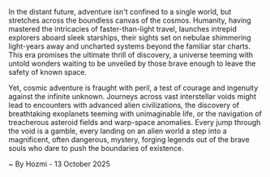 
In the distant future, adventure isn't confined to a single world, but stretches across the boundless canvas of the cosmos. Humanity, having mastered the intricacies of faster-than-light travel, launches intrepid explorers aboard sleek starships, their sights set on nebulae shimmering light-years away and uncharted systems beyond the familiar star charts. This era promises the ultimate thrill of discovery, a universe teeming with untold wonders waiting to be unveiled by those brave enough to leave the safety of known space.

Yet, cosmic adventure is fraught with peril, a test of courage and ingenuity against the infinite unknown. Journeys across vast interstellar voids might lead to encounters with advanced alien civilizations, the discovery of breathtaking exoplanets teeming with unimaginable life, or the navigation of treacherous asteroid fields and warp-space anomalies. Every jump through the void is a gamble, every landing on an alien world a step into a magnificent, often dangerous, mystery, forging legends out of the brave souls who dare to push the boundaries of existence.

~ By Hozmi - 13 October 2025
